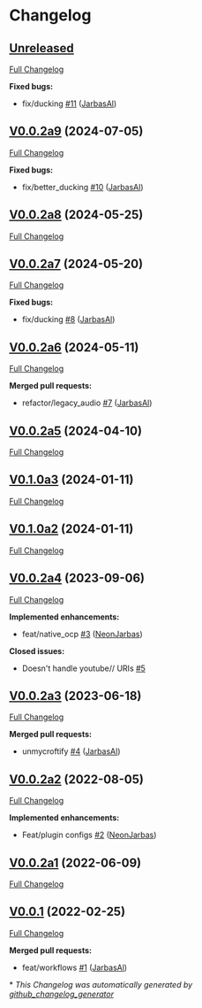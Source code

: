 # Changelog

## [Unreleased](https://github.com/OpenVoiceOS/ovos-plugin-vlc/tree/HEAD)

[Full Changelog](https://github.com/OpenVoiceOS/ovos-plugin-vlc/compare/V0.0.2a9...HEAD)

**Fixed bugs:**

- fix/ducking [\#11](https://github.com/OpenVoiceOS/ovos-plugin-vlc/pull/11) ([JarbasAl](https://github.com/JarbasAl))

## [V0.0.2a9](https://github.com/OpenVoiceOS/ovos-plugin-vlc/tree/V0.0.2a9) (2024-07-05)

[Full Changelog](https://github.com/OpenVoiceOS/ovos-plugin-vlc/compare/V0.0.2a8...V0.0.2a9)

**Fixed bugs:**

- fix/better\_ducking [\#10](https://github.com/OpenVoiceOS/ovos-plugin-vlc/pull/10) ([JarbasAl](https://github.com/JarbasAl))

## [V0.0.2a8](https://github.com/OpenVoiceOS/ovos-plugin-vlc/tree/V0.0.2a8) (2024-05-25)

[Full Changelog](https://github.com/OpenVoiceOS/ovos-plugin-vlc/compare/V0.0.2a7...V0.0.2a8)

## [V0.0.2a7](https://github.com/OpenVoiceOS/ovos-plugin-vlc/tree/V0.0.2a7) (2024-05-20)

[Full Changelog](https://github.com/OpenVoiceOS/ovos-plugin-vlc/compare/V0.0.2a6...V0.0.2a7)

**Fixed bugs:**

- fix/ducking [\#8](https://github.com/OpenVoiceOS/ovos-plugin-vlc/pull/8) ([JarbasAl](https://github.com/JarbasAl))

## [V0.0.2a6](https://github.com/OpenVoiceOS/ovos-plugin-vlc/tree/V0.0.2a6) (2024-05-11)

[Full Changelog](https://github.com/OpenVoiceOS/ovos-plugin-vlc/compare/V0.0.2a5...V0.0.2a6)

**Merged pull requests:**

- refactor/legacy\_audio [\#7](https://github.com/OpenVoiceOS/ovos-plugin-vlc/pull/7) ([JarbasAl](https://github.com/JarbasAl))

## [V0.0.2a5](https://github.com/OpenVoiceOS/ovos-plugin-vlc/tree/V0.0.2a5) (2024-04-10)

[Full Changelog](https://github.com/OpenVoiceOS/ovos-plugin-vlc/compare/V0.1.0a3...V0.0.2a5)

## [V0.1.0a3](https://github.com/OpenVoiceOS/ovos-plugin-vlc/tree/V0.1.0a3) (2024-01-11)

[Full Changelog](https://github.com/OpenVoiceOS/ovos-plugin-vlc/compare/V0.1.0a2...V0.1.0a3)

## [V0.1.0a2](https://github.com/OpenVoiceOS/ovos-plugin-vlc/tree/V0.1.0a2) (2024-01-11)

[Full Changelog](https://github.com/OpenVoiceOS/ovos-plugin-vlc/compare/V0.0.2a4...V0.1.0a2)

## [V0.0.2a4](https://github.com/OpenVoiceOS/ovos-plugin-vlc/tree/V0.0.2a4) (2023-09-06)

[Full Changelog](https://github.com/OpenVoiceOS/ovos-plugin-vlc/compare/V0.0.2a3...V0.0.2a4)

**Implemented enhancements:**

- feat/native\_ocp [\#3](https://github.com/OpenVoiceOS/ovos-plugin-vlc/pull/3) ([NeonJarbas](https://github.com/NeonJarbas))

**Closed issues:**

- Doesn't handle youtube// URIs [\#5](https://github.com/OpenVoiceOS/ovos-plugin-vlc/issues/5)

## [V0.0.2a3](https://github.com/OpenVoiceOS/ovos-plugin-vlc/tree/V0.0.2a3) (2023-06-18)

[Full Changelog](https://github.com/OpenVoiceOS/ovos-plugin-vlc/compare/V0.0.2a2...V0.0.2a3)

**Merged pull requests:**

- unmycroftify [\#4](https://github.com/OpenVoiceOS/ovos-plugin-vlc/pull/4) ([JarbasAl](https://github.com/JarbasAl))

## [V0.0.2a2](https://github.com/OpenVoiceOS/ovos-plugin-vlc/tree/V0.0.2a2) (2022-08-05)

[Full Changelog](https://github.com/OpenVoiceOS/ovos-plugin-vlc/compare/V0.0.2a1...V0.0.2a2)

**Implemented enhancements:**

- Feat/plugin configs [\#2](https://github.com/OpenVoiceOS/ovos-plugin-vlc/pull/2) ([NeonJarbas](https://github.com/NeonJarbas))

## [V0.0.2a1](https://github.com/OpenVoiceOS/ovos-plugin-vlc/tree/V0.0.2a1) (2022-06-09)

[Full Changelog](https://github.com/OpenVoiceOS/ovos-plugin-vlc/compare/V0.0.1...V0.0.2a1)

## [V0.0.1](https://github.com/OpenVoiceOS/ovos-plugin-vlc/tree/V0.0.1) (2022-02-25)

[Full Changelog](https://github.com/OpenVoiceOS/ovos-plugin-vlc/compare/a3120b5e4fac416205f9c2dc6fd6131a5424f9ad...V0.0.1)

**Merged pull requests:**

- feat/workflows [\#1](https://github.com/OpenVoiceOS/ovos-plugin-vlc/pull/1) ([JarbasAl](https://github.com/JarbasAl))



\* *This Changelog was automatically generated by [github_changelog_generator](https://github.com/github-changelog-generator/github-changelog-generator)*
